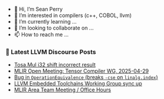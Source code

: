 - 👋 Hi, I’m Sean Perry
- 👀 I’m interested in compilers (c++, COBOL, llvm)
- 🌱 I’m currently learning ...
- 💞️ I’m looking to collaborate on ...
- 📫 How to reach me ...

<!---
s66perry/s66perry is a ✨ special ✨ repository because its `README.md` (this file) appears on your GitHub profile.
You can click the Preview link to take a look at your changes.
--->
### 📕 Latest LLVM Discourse Posts

<!-- DISCOURSE-LLVM:START -->
- [Tosa.Mul i32 shift incorrect result](https://discourse.llvm.org/t/tosa-mul-i32-shift-incorrect-result/86040#post_1)
- [MLIR Open Meeting: Tensor Compiler WG, 2025-04-29](https://discourse.llvm.org/t/mlir-open-meeting-tensor-compiler-wg-2025-04-29/86035#post_2)
- [Bug in `OperationEquivalence` &lpar;breaks `-cse` on `linalg.index`&rpar;](https://discourse.llvm.org/t/bug-in-operationequivalence-breaks-cse-on-linalg-index/85773?page=3#post_45)
- [LLVM Embedded Toolchains Working Group sync up](https://discourse.llvm.org/t/llvm-embedded-toolchains-working-group-sync-up/63270?page=4#post_79)
- [MLIR Area Team Meeting / Office Hours](https://discourse.llvm.org/t/mlir-area-team-meeting-office-hours/85984#post_7)
<!-- DISCOURSE-LLVM:END -->
